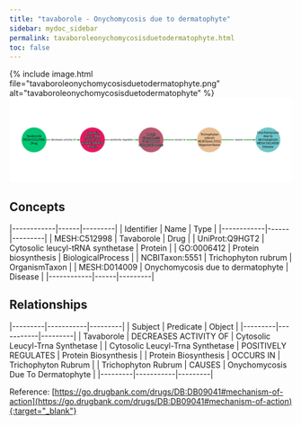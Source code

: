 ```yaml
---
title: "tavaborole - Onychomycosis due to dermatophyte"
sidebar: mydoc_sidebar
permalink: tavaboroleonychomycosisduetodermatophyte.html
toc: false 
---
```


{% include image.html file="tavaboroleonychomycosisduetodermatophyte.png" alt="tavaboroleonychomycosisduetodermatophyte" %}![Path Visualization](/images/tavaboroleonychomycosisduetodermatophyte.png)

## Concepts

|------------|------|---------|
| Identifier | Name | Type    |
|------------|------|---------|
| MESH:C512998 | Tavaborole | Drug |
| UniProt:Q9HGT2 | Cytosolic leucyl-tRNA synthetase | Protein |
| GO:0006412 | Protein biosynthesis | BiologicalProcess |
| NCBITaxon:5551 | Trichophyton rubrum | OrganismTaxon |
| MESH:D014009 | Onychomycosis due to dermatophyte | Disease |
|------------|------|---------|

## Relationships

|---------|-----------|---------|
| Subject | Predicate | Object  |
|---------|-----------|---------|
| Tavaborole | DECREASES ACTIVITY OF | Cytosolic Leucyl-Trna Synthetase |
| Cytosolic Leucyl-Trna Synthetase | POSITIVELY REGULATES | Protein Biosynthesis |
| Protein Biosynthesis | OCCURS IN | Trichophyton Rubrum |
| Trichophyton Rubrum | CAUSES | Onychomycosis Due To Dermatophyte |
|---------|-----------|---------|

Reference: [https://go.drugbank.com/drugs/DB:DB09041#mechanism-of-action](https://go.drugbank.com/drugs/DB:DB09041#mechanism-of-action){:target="_blank"}